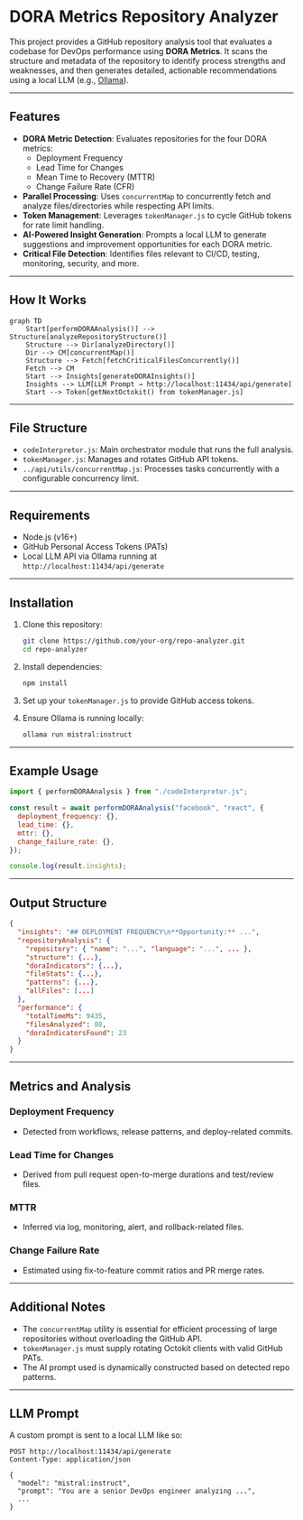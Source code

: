 # DORA Metrics Repository Analyzer

This project provides a GitHub repository analysis tool that evaluates a codebase for DevOps performance using **DORA Metrics**. It scans the structure and metadata of the repository to identify process strengths and weaknesses, and then generates detailed, actionable recommendations using a local LLM (e.g., [Ollama](https://ollama.com/)).

---

## Features

- **DORA Metric Detection**: Evaluates repositories for the four DORA metrics:
  - Deployment Frequency
  - Lead Time for Changes
  - Mean Time to Recovery (MTTR)
  - Change Failure Rate (CFR)
- **Parallel Processing**: Uses `concurrentMap` to concurrently fetch and analyze files/directories while respecting API limits.
- **Token Management**: Leverages `tokenManager.js` to cycle GitHub tokens for rate limit handling.
- **AI-Powered Insight Generation**: Prompts a local LLM to generate suggestions and improvement opportunities for each DORA metric.
- **Critical File Detection**: Identifies files relevant to CI/CD, testing, monitoring, security, and more.

---

## How It Works

```mermaid
graph TD
    Start[performDORAAnalysis()] --> Structure[analyzeRepositoryStructure()]
    Structure --> Dir[analyzeDirectory()]
    Dir --> CM[concurrentMap()]
    Structure --> Fetch[fetchCriticalFilesConcurrently()]
    Fetch --> CM
    Start --> Insights[generateDORAInsights()]
    Insights --> LLM[LLM Prompt → http://localhost:11434/api/generate]
    Start --> Token[getNextOctokit() from tokenManager.js]
```

---

## File Structure

- `codeInterpretor.js`: Main orchestrator module that runs the full analysis.
- `tokenManager.js`: Manages and rotates GitHub API tokens.
- `../api/utils/concurrentMap.js`: Processes tasks concurrently with a configurable concurrency limit.

---

## Requirements

- Node.js (v16+)
- GitHub Personal Access Tokens (PATs)
- Local LLM API via Ollama running at `http://localhost:11434/api/generate`

---

## Installation

1. Clone this repository:

   ```bash
   git clone https://github.com/your-org/repo-analyzer.git
   cd repo-analyzer
   ```

2. Install dependencies:

   ```bash
   npm install
   ```

3. Set up your `tokenManager.js` to provide GitHub access tokens.

4. Ensure Ollama is running locally:
   ```bash
   ollama run mistral:instruct
   ```

---

## Example Usage

```js
import { performDORAAnalysis } from "./codeInterpretor.js";

const result = await performDORAAnalysis("facebook", "react", {
  deployment_frequency: {},
  lead_time: {},
  mttr: {},
  change_failure_rate: {},
});

console.log(result.insights);
```

---

## Output Structure

```json
{
  "insights": "## DEPLOYMENT FREQUENCY\n**Opportunity:** ...",
  "repositoryAnalysis": {
    "repository": { "name": "...", "language": "...", ... },
    "structure": {...},
    "doraIndicators": {...},
    "fileStats": {...},
    "patterns": {...},
    "allFiles": [...]
  },
  "performance": {
    "totalTimeMs": 9435,
    "filesAnalyzed": 88,
    "doraIndicatorsFound": 23
  }
}
```

---

## Metrics and Analysis

### Deployment Frequency

- Detected from workflows, release patterns, and deploy-related commits.

### Lead Time for Changes

- Derived from pull request open-to-merge durations and test/review files.

### MTTR

- Inferred via log, monitoring, alert, and rollback-related files.

### Change Failure Rate

- Estimated using fix-to-feature commit ratios and PR merge rates.

---

## Additional Notes

- The `concurrentMap` utility is essential for efficient processing of large repositories without overloading the GitHub API.
- `tokenManager.js` must supply rotating Octokit clients with valid GitHub PATs.
- The AI prompt used is dynamically constructed based on detected repo patterns.

---

## LLM Prompt

A custom prompt is sent to a local LLM like so:

```
POST http://localhost:11434/api/generate
Content-Type: application/json

{
  "model": "mistral:instruct",
  "prompt": "You are a senior DevOps engineer analyzing ...",
  ...
}
```
